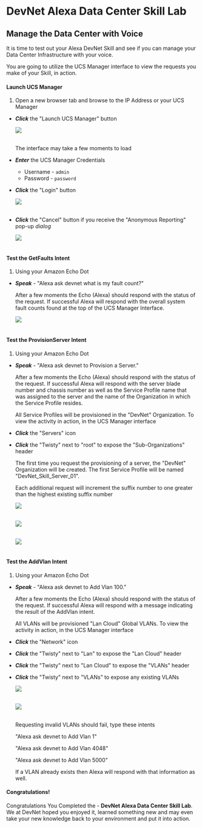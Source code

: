 # DevNet Alexa Data Center Skill Lab

## Manage the Data Center with Voice
It is time to test out your Alexa DevNet Skill and see if you can manage your Data Center Infrastructure with your voice.

You are going to utilize the UCS Manager interface to view the requests you make of your Skill, in action.

#### Launch UCS Manager
1. Open a new browser tab and browse to the IP Address or your UCS Manager

  - ***Click*** the "Launch UCS Manager" button

      ![](assets/images/image-49.jpg)<br/><br/>

    The interface may take a few moments to load

  - ***Enter*** the UCS Manager Credentials

    - Username - `admin`
    - Password - `password`

  - ***Click*** the "Login" button

      ![](assets/images/image-50.jpg)<br/><br/>

  - ***Click*** the "Cancel" button if you receive the "Anonymous Reporting" pop-up *dialog*

      ![](assets/images/image-51.jpg)<br/><br/>

#### Test the GetFaults Intent
1. Using your Amazon Echo Dot

  - ***Speak*** - "Alexa ask devnet what is my fault count?"

    After a few moments the Echo (Alexa) should respond with the status of the request. If successful Alexa will respond with the overall system fault counts found at the top of the UCS Manager Interface.

      ![](assets/images/image-52.jpg)<br/><br/>

#### Test the ProvisionServer Intent
1. Using your Amazon Echo Dot

  - ***Speak*** - "Alexa ask devnet to Provision a Server."

    After a few moments the Echo (Alexa) should respond with the status of the request. If successful Alexa will respond with the server blade number and chassis number as well as the Service Profile name that was assigned to the server and the name of the Organization in which the Service Profile resides.

    All Service Profiles will be provisioned in the "DevNet" Organization. To view the activity in action, in the UCS Manager interface

  - ***Click*** the "Servers" icon

  - ***Click*** the "Twisty" next to "root" to expose the "Sub-Organizations" header

    The first time you request the provisioning of a server, the "DevNet" Organization will be created. The first Service Profile will be named "DevNet_Skill_Server_01".

    Each additional request will increment the suffix number to one greater than the highest existing suffix number

    ![](assets/images/image-55.jpg)<br/><br/>

    ![](assets/images/image-56.jpg)<br/><br/>

    ![](assets/images/image-57.jpg)<br/><br/>

#### Test the AddVlan Intent
1. Using your Amazon Echo Dot

  - ***Speak*** - "Alexa ask devnet to Add Vlan 100."

    After a few moments the Echo (Alexa) should respond with the status of the request. If successful Alexa will respond with a message indicating the result of the AddVlan intent.

      All VLANs will be provisioned "Lan Cloud" Global VLANs. To view the activity in action, in the UCS Manager interface

  - ***Click*** the "Network" icon

  - ***Click*** the "Twisty" next to "Lan" to expose the "Lan Cloud" header

  - ***Click*** the "Twisty" next to "Lan Cloud" to expose the "VLANs" header

  - ***Click*** the "Twisty" next to "VLANs" to expose any existing VLANs

    ![](assets/images/image-58.jpg)<br/><br/>

    ![](assets/images/image-59.jpg)<br/><br/>

    Requesting invalid VLANs should fail, type these intents

    "Alexa ask devnet to Add Vlan 1"

    "Alexa ask devnet to Add Vlan 4048"

    "Alexa ask devnet to Add Vlan 5000"

    If a VLAN already exists then Alexa will respond with that information as well.


#### Congratulations!
Congratulations You Completed the - **DevNet Alexa Data Center Skill Lab**. We at DevNet hoped you enjoyed it, learned something new and may even take your new knowledge back to your environment and put it into action.
